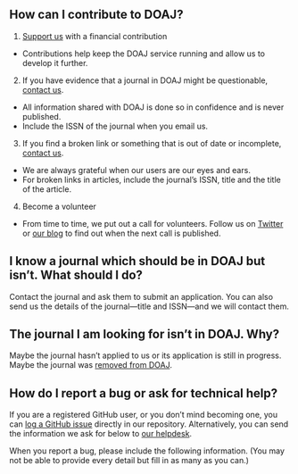 ## How can I contribute to DOAJ?

1. [Support us](/support/) with a financial contribution
  + Contributions help keep the DOAJ service running and allow us to develop it further.
2. If you have evidence that a journal in DOAJ might be questionable, [contact us](/contact/).
  + All information shared with DOAJ is done so in confidence and is never published.
  + Include the ISSN of the journal when you email us.
3. If you find a broken link or something that is out of date or incomplete, [contact us](/contact/).
  + We are always grateful when our users are our eyes and ears.
  + For broken links in articles, include the journal’s ISSN, title and the title of the article.
4. Become a volunteer
  + From time to time, we put out a call for volunteers. Follow us on [Twitter](https://twitter.com/doajplus) or [our blog](https://blog.doaj.org/) to find out when the next call is published.

## I know a journal which should be in DOAJ but isn’t. What should I do?

  Contact the journal and ask them to submit an application. You can also send us the details of the journal—title and ISSN—and we will contact them.

## The journal I am looking for isn’t in DOAJ. Why?

  Maybe the journal hasn’t applied to us or its application is still in progress. Maybe the journal was [removed from DOAJ](https://docs.google.com/spreadsheets/d/183mRBRqs2jOyP0qZWXN8dUd02D4vL0Mov_kgYF8HORM/edit#gid=1650882189&range=A1).

## How do I report a bug or ask for technical help?

  If you are a registered GitHub user, or you don’t mind becoming one, you can [log a GitHub issue](https://github.com/DOAJ/doaj/issues/new/choose) directly in our repository. Alternatively, you can send the information we ask for below to [our helpdesk](mailto:feedback@doaj.org).

 When you report a bug, please include the following information. (You may not be able to provide every detail but fill in as many as you can.)
